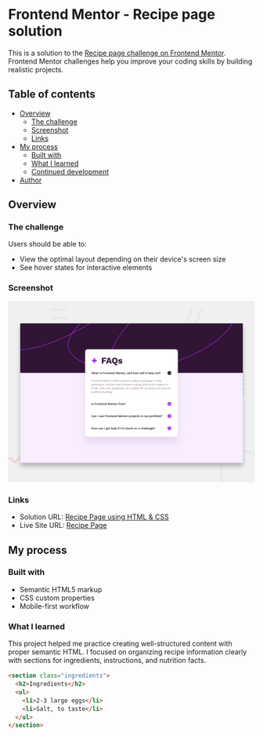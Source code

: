 # Frontend Mentor - Recipe page solution

This is a solution to the [Recipe page challenge on Frontend Mentor](https://www.frontendmentor.io/challenges/recipe-page-KiTsR8QQKm). Frontend Mentor challenges help you improve your coding skills by building realistic projects.

## Table of contents

- [Overview](#overview)
  - [The challenge](#the-challenge)
  - [Screenshot](#screenshot)
  - [Links](#links)
- [My process](#my-process)
  - [Built with](#built-with)
  - [What I learned](#what-i-learned)
  - [Continued development](#continued-development)
- [Author](#author)

## Overview

### The challenge

Users should be able to:

- View the optimal layout depending on their device's screen size
- See hover states for interactive elements

### Screenshot

![](./preview.jpg)

### Links

- Solution URL: [Recipe Page using HTML & CSS](https://www.frontendmentor.io/solutions/recipe-page-using-html-and-css-18WbBQzhlc)
- Live Site URL: [Recipe Page](https://kpm-frontendmentor.vercel.app/Getting_Started/recipe-page/index.html)

## My process

### Built with

- Semantic HTML5 markup
- CSS custom properties
- Mobile-first workflow

### What I learned

This project helped me practice creating well-structured content with proper semantic HTML. I focused on organizing recipe information clearly with sections for ingredients, instructions, and nutrition facts.

```html
<section class="ingredients">
  <h2>Ingredients</h2>
  <ul>
    <li>2-3 large eggs</li>
    <li>Salt, to taste</li>
  </ul>
</section>
```

